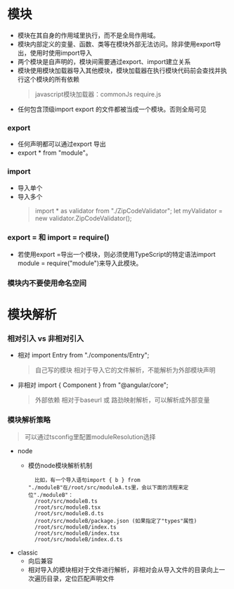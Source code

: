 # 模块
 - 模块在其自身的作用域里执行，而不是全局作用域。
 - 模块内部定义的变量、函数、类等在模块外部无法访问。除非使用export导出，使用时使用import导入
 - 两个模块是自声明的，模块间需要通过export、import建立关系
 - 模块使用模块加载器导入其他模块，模块加载器在执行模块代码前会查找并执行这个模块的所有依赖
	>javascript模块加载器：commonJs require.js
 - 任何包含顶级import export 的文件都被当成一个模块。否则全局可见
### export
 - 任何声明都可以通过export 导出
 - export * from "module"。
### import
 - 导入单个
 - 导入多个
    >import * as validator from "./ZipCodeValidator"; let myValidator = new validator.ZipCodeValidator();
### export = 和 import = require()
 - 若使用export =导出一个模块，则必须使用TypeScript的特定语法import module = require("module")来导入此模块。
### 模块内不要使用命名空间

# 模块解析
### 相对引入 vs 非相对引入
 - 相对 import Entry from "./components/Entry"; 
	> 自己写的模块
	> 相对于导入它的文件解析，不能解析为外部模块声明
 - 非相对 import { Component } from "@angular/core";
	> 外部依赖
	> 相对于baseurl 或 路劲映射解析，可以解析成外部变量
### 模块解析策略
> 可以通过tsconfig里配置moduleResolution选择
 - node
	- 模仿node模块解析机制

			比如，有一个导入语句import { b } from "./moduleB"在/root/src/moduleA.ts里，会以下面的流程来定位"./moduleB"：
			/root/src/moduleB.ts
			/root/src/moduleB.tsx
			/root/src/moduleB.d.ts
			/root/src/moduleB/package.json (如果指定了"types"属性)
			/root/src/moduleB/index.ts
			/root/src/moduleB/index.tsx
			/root/src/moduleB/index.d.ts
 - classic
 	- 向后兼容
	- 相对导入的模块相对于文件进行解析，非相对会从导入文件的目录向上一次遍历目录，定位匹配声明文件
